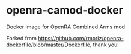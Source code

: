 # openra-camod-docker
Docker image for OpenRA Combined Arms mod

Forked from https://github.com/rmoriz/openra-dockerfile/blob/master/Dockerfile, thank you!
